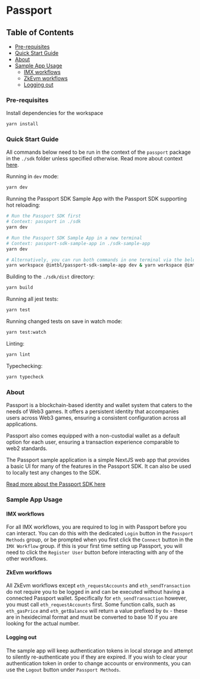 # Passport

## Table of Contents

- [Pre-requisites](#pre-requisites)
- [Quick Start Guide](#quick-start-guide)
- [About](#about)
- [Sample App Usage](#sample-app-usage)
  - [IMX workflows](#imx-workflows)
  - [ZkEvm workflows](#zkevm-workflows)
  - [Logging out](#logging-out)

### Pre-requisites

Install dependencies for the workspace

```bash
yarn install
```

### Quick Start Guide

All commands below need to be run in the context of the `passport` package in the `./sdk` folder unless specified otherwise. Read more about context [here](../../README.md#context).

Running in `dev` mode:

```bash
yarn dev
```

Running the Passport SDK Sample App with the Passport SDK supporting hot reloading:

```bash
# Run the Passport SDK first
# Context: passport in ./sdk
yarn dev

# Run the Passport SDK Sample App in a new terminal
# Context: passport-sdk-sample-app in ./sdk-sample-app
yarn dev

# Alternatively, you can run both commands in one terminal via the below
yarn workspace @imtbl/passport-sdk-sample-app dev & yarn workspace @imtbl/passport dev
```

Building to the `./sdk/dist` directory:

```bash
yarn build
```

Running all jest tests:

```bash
yarn test
```

Running changed tests on save in watch mode:

```bash
yarn test:watch
```

Linting:

```bash
yarn lint
```

Typechecking:

```bash
yarn typecheck
```

### About 

Passport is a blockchain-based identity and wallet system that caters to the needs of Web3 games. It offers a persistent identity that accompanies users across Web3 games, ensuring a consistent configuration across all applications.

Passport also comes equipped with a non-custodial wallet as a default option for each user, ensuring a transaction experience comparable to web2 standards.

The Passport sample application is a simple NextJS web app that provides a basic UI for many of the features in the Passport SDK. It can also be used to locally test any changes to the SDK. 

[Read more about the Passport SDK here](../../README.md#passport)

### Sample App Usage

#### IMX workflows
For all IMX workflows, you are required to log in with Passport before you can interact. You can do this with the dedicated `Login` button in the `Passport Methods` group, or be prompted when you first click the `Connect` button in the `IMX Workflow` group. if this is your first time setting up Passport, you will need to click the `Register User` button before interacting with any of the other workflows.

#### ZkEvm workflows
All ZkEvm workflows except `eth_requestAccounts` and `eth_sendTransaction` do not require you to be logged in and can be executed without having a connected Passport wallet. Specifically for `eth_sendTransaction` however, you must call `eth_requestAccounts` first. 
Some function calls, such as `eth_gasPrice` and `eth_getBalance` will return a value prefixed by `0x` - these are in hexidecimal format and must be converted to base 10 if you are looking for the actual number.

#### Logging out
The sample app will keep authentication tokens in local storage and attempt to silently re-authenticate you if they are expired. If you wish to clear your authentication token in order to change accounts or environments, you can use the `Logout` button under `Passport Methods`.